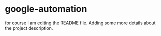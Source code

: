 # google-automation
for course 
I am editing the README file. Adding some more details about the project description.
